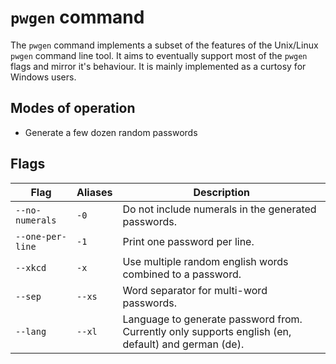 # `pwgen` command

The `pwgen` command implements a subset of the features of the Unix/Linux
`pwgen` command line tool. It aims to eventually support most of the `pwgen`
flags and mirror it's behaviour. It is mainly implemented as a curtosy for
Windows users.

## Modes of operation

* Generate a few dozen random passwords

## Flags

Flag | Aliases | Description
---- | ------- | -----------
`--no-numerals` | `-0` | Do not include numerals in the generated passwords.
`--one-per-line` | `-1` | Print one password per line.
`--xkcd` | `-x` | Use multiple random english words combined to a password.
`--sep` | `--xs` | Word separator for multi-word passwords.
`--lang` | `--xl` | Language to generate password from. Currently only supports english (en, default) and german (de).
